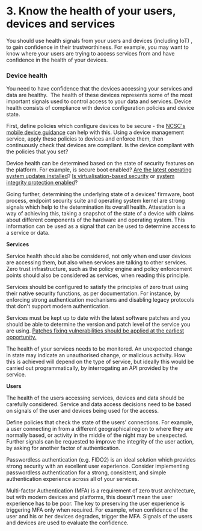 # 3. Know the health of your users, devices and services

You should use health signals from your users and devices (including IoT) , to gain confidence in their trustworthiness. For example, you may want to know where your users are trying to access services from and have confidence in the health of your devices.

### Device health

You need to have confidence that the devices accessing your services and data are healthy.  The health of these devices represents some of the most important signals used to control access to your data and services. Device health consists of compliance with device configuration policies and device state.

First, define policies which configure devices to be secure - the [NCSC's mobile device guidance](https://www.ncsc.gov.uk/collection/mobile-device-guidance) can help with this. Using a device management service, apply these policies to devices and enforce them, then continuously check that devices are compliant. Is the device compliant with the policies that you set?

Device health can be determined based on the state of security features on the platform. For example, is secure boot enabled? [Are the latest operating system updates installed](https://www.ncsc.gov.uk/collection/mobile-device-guidance/keeping-devices-and-software-up-to-date)? [Is virtualisation-based security](https://docs.microsoft.com/en-us/windows-hardware/design/device-experiences/oem-vbs) or [system integrity protection enabled](https://support.apple.com/en-us/HT204899)?

Going further, determining the underlying state of a devices' firmware, boot process, endpoint security suite and operating system kernel are strong signals which help to the determination its overall health. Attestation is a way of achieving this, taking a snapshot of the state of a device with claims about different components of the hardware and operating system. This information can be used as a signal that can be used to determine access to a service or data.

**Services**

Service health should also be considered, not only when end user devices are accessing them, but also when services are talking to other services. Zero trust infrastructure, such as the policy engine and policy enforcement points should also be considered as services, when reading this principle.

Services should be configured to satisfy the principles of zero trust using their native security functions, as per documentation. For instance, by enforcing strong authentication mechanisms and disabling legacy protocols that don\'t support modern authentication.

Services must be kept up to date with the latest software patches and you should be able to determine the version and patch level of the service you are using. [Patches fixing vulnerabilities should be applied at the earliest opportunity.](https://www.ncsc.gov.uk/guidance/vulnerability-management)

The health of your services needs to be monitored. An unexpected change in state may indicate an unauthorised change, or malicious activity. How this is achieved will depend on the type of service, but ideally this would be carried out programmatically, by interrogating an API provided by the service.

**Users**

The health of the users accessing services, devices and data should be carefully considered. Service and data access decisions need to be based on signals of the user and devices being used for the access.

Define policies that check the state of the users\' connections. For example, a user connecting in from a different geographical region to where they are normally based, or activity in the middle of the night may be unexpected. Further signals can be requested to improve the integrity of the user action, by asking for another factor of authentication.

Passwordless authentication (e.g. FIDO2) is an ideal solution which provides strong security with an excellent user experience. Consider implementing passwordless authentication for a strong, consistent, and simple authentication experience across all of your services.

Multi-factor Authentication (MFA) is a requirement of zero trust architecture, but with modern devices and platforms, this doesn't mean the user experience has to be poor. The key to preserving the user experience is triggering MFA only when required. For example, when confidence of the user and his or her devices degrades, trigger the MFA. Signals of the users and devices are used to evaluate the confidence. 

 
